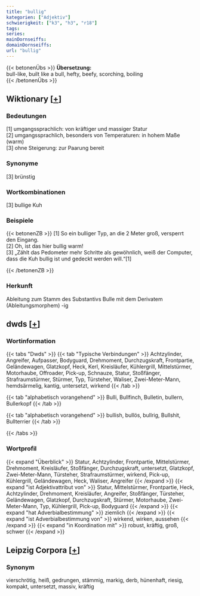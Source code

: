 ```yaml
---
title: "bullig"
kategorien: ["Adjektiv"]
schwierigkeit: ["k3", "h3", "r18"]
tags:
series:
mainDornseiffs:
domainDornseiffs:
url: "bullig"
---
```


{{< betonenÜbs >}}
**Übersetzung:**  
bull-like, built like a bull, hefty, beefy, scorching, boiling  
{{< /betonenÜbs >}}

## Wiktionary [[+](https://de.wiktionary.org/wiki/bullig)]

### Bedeutungen
[1] umgangssprachlich: von kräftiger und massiger Statur  
[2] umgangssprachlich, besonders von Temperaturen: in hohem Maße (warm)  
[3] ohne Steigerung: zur Paarung bereit  

### Synonyme
[3] brünstig  

### Wortkombinationen
[3] bullige Kuh  

### Beispiele
{{< betonenZB >}}
[1] So ein bulliger Typ, an die 2 Meter groß, versperrt den Eingang.  
[2] Oh, ist das hier bullig warm!  
[3] „Zählt das Pedometer mehr Schritte als gewöhnlich, weiß der Computer, dass die Kuh bullig ist und gedeckt werden will.“[1]  

{{< /betonenZB >}}
### Herkunft
Ableitung zum Stamm des Substantivs Bulle mit dem Derivatem (Ableitungsmorphem) -ig  



## dwds [[+](https://www.dwds.de/wb/bullig)]

### Wortinformation
{{< tabs "Dwds" >}}
{{< tab "Typische Verbindungen" >}}
Achtzylinder, Angreifer, Aufpasser, Bodyguard, Drehmoment, Durchzugskraft, Frontpartie, Geländewagen, Glatzkopf, Heck, Kerl, Kreisläufer, Kühlergrill, Mittelstürmer, Motorhaube, Offroader, Pick-up, Schnauze, Statur, Stoßfänger, Strafraumstürmer, Stürmer, Typ, Türsteher, Waliser, Zwei-Meter-Mann, hemdsärmelig, kantig, untersetzt, wirkend
{{< /tab >}}

{{< tab "alphabetisch vorangehend" >}}
Bulli, Bullfinch, Bulletin, bullern, Bullerkopf
{{< /tab >}}

{{< tab "alphabetisch vorangehend" >}}
bullish, bullös, bullrig, Bullshit, Bullterrier
{{< /tab >}}

{{< /tabs >}}

### Wortprofil
{{< expand "Überblick" >}} Statur, Achtzylinder, Frontpartie, Mittelstürmer, Drehmoment, Kreisläufer, Stoßfänger, Durchzugskraft, untersetzt, Glatzkopf, Zwei-Meter-Mann, Türsteher, Strafraumstürmer, wirkend, Pick-up, Kühlergrill, Geländewagen, Heck, Waliser, Angreifer {{< /expand >}}
{{< expand "ist Adjektivattribut von" >}} Statur, Mittelstürmer, Frontpartie, Heck, Achtzylinder, Drehmoment, Kreisläufer, Angreifer, Stoßfänger, Türsteher, Geländewagen, Glatzkopf, Durchzugskraft, Stürmer, Motorhaube, Zwei-Meter-Mann, Typ, Kühlergrill, Pick-up, Bodyguard {{< /expand >}}
{{< expand "hat Adverbialbestimmung" >}} ziemlich {{< /expand >}}
{{< expand "ist Adverbialbestimmung von" >}} wirkend, wirken, aussehen {{< /expand >}}
{{< expand "in Koordination mit" >}} robust, kräftig, groß, schwer {{< /expand >}}

## Leipzig Corpora [[+](https://corpora.uni-leipzig.de/en/res?word=bullig&corpusId=deu_newscrawl-public_2018)]


### Synonym
vierschrötig, heiß, gedrungen, stämmig, markig, derb, hünenhaft, riesig, kompakt, untersetzt, massiv, kräftig

